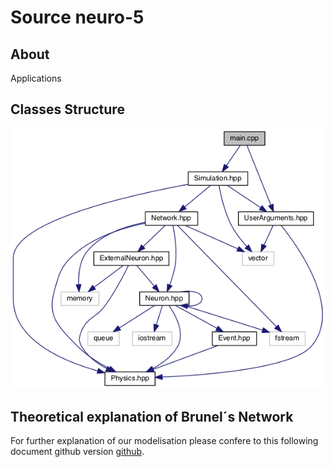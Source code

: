# Source neuro-5

## About 

Applications 

## Classes Structure

![alt text](../doc/png/diagram_apps.png "Diagram of applications")

## Theoretical explanation of Brunel´s Network

For further explanation of our modelisation please confere to this following document
github version [github](doc/equations.pdf).
